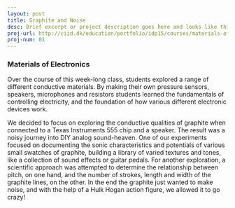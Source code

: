 ```yaml
---
layout: post
title: Graphite and Noise
desc: Brief excerpt or project description goes here and looks like this
proj-url: http://ciid.dk/education/portfolio/idp15/courses/materials-of-electronics/projects/graphite-and-noise/
proj-num: 01
---
```




### Materials of Electronics

Over the course of this week-long class, students explored a range of different conductive materials. By making their own pressure sensors, speakers, microphones and resistors students learned the fundamentals of controlling electricity, and the foundation of how various different electronic devices work.

We decided to focus on exploring the conductive qualities of graphite when connected to a Texas Instruments 555 chip and a speaker. The result was a noisy journey into DIY analog sound-heaven. One of our experiments focused on documenting the sonic characteristics and potentials of various small swatches of graphite, building a library of varied textures and tones, like a collection of sound effects or guitar pedals. For another exploration, a scientific approach was attempted to determine the relationship between pitch, on one hand, and the number of strokes, length and width of the graphite lines, on the other. In the end the graphite just wanted to make noise, and with the help of a Hulk Hogan action figure, we allowed it to go crazy!
